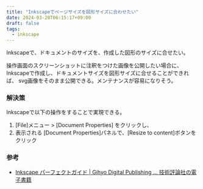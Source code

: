 ```yaml
---
title: "Inkscapeでページサイズを図形サイズに合わせたい"
date: 2024-03-28T06:15:17+09:00
draft: false
tags:
  - inkscape
---
```


Inkscapeで、ドキュメントのサイズを、作成した図形のサイズに合せたい。

<!--more-->

操作画面のスクリーンショットに注釈をつけた画像を公開したい場合に、
Inkscapeで作成し、ドキュメントサイズを図形サイズに合せることができれば、
svg画像をそのまま公開できる。メンテナンスが容易になりそう。

### 解決策

Inkscapeで以下の操作をすることで実現できる。

1. [File]メニュー > [Document Properties] をクリックし、
2. 表示される [Document Properties]パネルで、[Resize to content]ボタンをクリック

### 参考

- [Inkscape パーフェクトガイド | Gihyo Digital Publishing … 技術評論社の電子書籍](https://gihyo.jp/dp/ebook/2022/978-4-297-13199-9)
